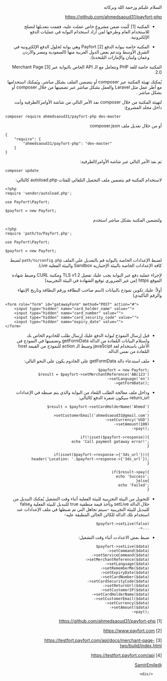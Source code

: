 <div dir="rtl">
            <p>السلام عليكم ورحمة الله وبركاته</p>

<p><a href="https://github.com/ahmedsaoud31/payfort-php" rel="nofollow" target="_blank">https://github.com/ahmedsaoud31/payfort-php</a></p>

<ul>
<li><p>المكتبة [1] كُتبت ضمن مشروع خاص عملت عليه، فقمت بتعديلها لتصلح للاستخدام العام وطرحها لمن أراد استخدام البوابة في عمليات الدفع الإلكترونية.</p></li>
<li><p>المكتبة خاصة ببوابة الدفع [2] Payfort وهي بوابة لحلول الدفع الإلكترونية في الشرق الأوسط وتدعم بعض الدول العربية منها (السعودية ومصر والأردن وعمان ولبنان والإمارات المُتحدة).</p></li>
</ul>

<p>المكتبة خاصة للغة PHP وتتعامل مع الـ API الخاص بالبوابة عبر [3] Merchant Page 2.0</p>

<p>يُمكنك تهيئة المكتبة عبر composer أو بتضمين الملف بشكل مباشر، ويُمكنك استخدامها مع أطر عمل مثل Laravel  والعمل بشكل مباشر عبر تضمينها من خلال composer أو بشكل مباشر .</p>

<p>لتهيئة المكتبة من خلال composer نفذ الأمر التالي من شاشة الأوامر/الطرفية وأنت داخل مجلد المشروع:</p>

<pre dir="ltr"><code>composer require ahmedsaoud31/payfort-php dev-master
</code></pre>

<p>أو من خلال تعديل ملف composer.json</p>

<pre dir="ltr"><code>{
    "require": {
        "ahmedsaoud31/payfort-php": "dev-master"
    }
}
</code></pre>

<p>ثم نفذ الأمر التالي عبر شاشة الأوامر/الطرفية:</p>

<pre dir="ltr"><code>composer update
</code></pre>

<p>لاستخدام المكتبة قم بتضمين ملف التحميل التلقائي للفئات autoload.php كالتالي:</p>

<pre dir="ltr"><code>&lt;?php
require 'vendor/autoload.php';

use Payfort\Payfort;

$payfort = new Payfort;
</code></pre>

<p>ولتضمين المكتبة بشكل مباشر استخدم</p>

<pre dir="ltr"><code>&lt;?php
require 'path/to/Payfort.php';

use Payfort\Payfort;

$payfort = new Payfort;
</code></pre>

<p>لضبط الإعدادات الخاصة بالبوابة قم بالتعديل على الملف <code>path/to/config.php</code> لضبط كافة الإعدادات الخاصة بالبيئة الإختبارية Sandbox والبيئة الفعلية Live.</p>

<p>لإجراء عملية دفع عبر البوابة يجب عليك تفعيل TLS v1.2 ومكتبة CURL وضبط شهادة الموقع https (من غير الضروري توقيع الشهادة في البيئة التجريبية)</p>

<p>أولاً: عليك تكوين نموذج بالبيانات (اسم صاحب البطاقة ورقم البطاقة وتاريخ الإنتهاء والرقم التأكيدي)</p>

<pre dir="ltr"><code>&lt;form role="form" id="gatawayForm" method="POST" action="#"&gt;
    &lt;input type="hidden" name="card_holder_name" value=""&gt;
    &lt;input type="hidden" name="card_number" value=""&gt;
    &lt;input type="hidden" name="card_security_code" value=""&gt;
    &lt;input type="hidden" name="expiry_date" value=""&gt;
&lt;/form&gt;
</code></pre>

<ul>
<li><p>قبل إرسال النموذج لبوابة الدفع عليك إرسال طلب للخادوم الخاص بك واستلام البيانات المُعادة من الدالة getFormData وتضمينها في النموذج في الأعلى باستخدام لغة javaScipt وضبط الـ action للنموذج من القيمة host المُعادة من نفس الدالة.</p></li>
<li><p>ملف استدعاء دالة getFormData  على الخادوم يكون على النحو التالي:</p>

<pre dir="ltr"><code>$payfort = new Payfort;
$result = $payfort-&gt;setMerchantReference('ABc123')
                -&gt;setLanguage('en')
                -&gt;getFormData();
</code></pre></li>
<li><p>وداخل ملف معالجة الطلب المُعاد من البوابة والذي يتم ضبطه في الإعدادات return_url سيكون شفرة الدفع كالتالي:</p>

<pre dir="ltr"><code>$result = $payfort-&gt;setCardHolderName('Ahmed')
                    -&gt;setCustomerEmail('ahmedsaoud31@gmail.com')                            -&gt;setCurrency('USD')
                    -&gt;setAmount(100)
                    -&gt;pay();

if(!isset($payfort-&gt;response)){
    echo 'Call payment gataway error!';
}

if(isset($payfort-&gt;response-&gt;{'3ds_url'})){
    header('Location: '.$payfort-&gt;response-&gt;{'3ds_url'});
}

if($result-&gt;pay){
    echo 'Success';
}else{
    echo 'Failed';
}
</code></pre></li>
<li><p>للتحويل من البيئة التجريبية للبيئة الفعلية أثناء وقت التشغيل يُمكنك التبديل من خلال الدالة setLive وتأخذ قيمة منطقية true للتبديل للبيئة الفعلية وfalse للتبديل للبيئة التجريبية -سيتم تجاهل التي تم ضبطها في ملف الإعدادات عند استخدام تلك الدالة للكائن الحالي المطبقة عليه-</p>

<pre dir="ltr"><code>$payfort-&gt;setLive(false)
        -&gt;...
</code></pre></li>
<li><p>ضبط بعض الاعدادت أثناء وقت التشغيل: </p>

<pre dir="ltr"><code>$payfort-&gt;setLive($data)
        -&gt;setCommand($data)
        -&gt;setServiceCommand($data)
        -&gt;setMerchantReference($data)
        -&gt;setLanguage($data)
        -&gt;setRememberMe($data)
        -&gt;setExpiryDate($data)
        -&gt;setCardNumber($data)
        -&gt;setCardSecurityCode($data)
        -&gt;setReturnUrl($data)
        -&gt;setCustomerIP($data)
        -&gt;setCardHolderName($data)
        -&gt;setCustomerEmail($data)
        -&gt;setCurrency($data)
        -&gt;setAmount($data)
        -&gt;pay();
</code></pre></li>
</ul>

<p>[1] <a href="https://github.com/ahmedsaoud31/payfort-php" rel="nofollow" target="_blank">https://github.com/ahmedsaoud31/payfort-php</a></p>

<p>[2] <a href="https://www.payfort.com" rel="nofollow" target="_blank">https://www.payfort.com</a></p>

<p>[3] <a href="https://testfort.payfort.com/api/docs/merchant-page-two/build/index.html" rel="nofollow" target="_blank">https://testfort.payfort.com/api/docs/merchant-page-two/build/index.html</a></p>

<p>[4] <a href="https://testfort.payfort.com/api" rel="nofollow" target="_blank">https://testfort.payfort.com/api</a></p>

<p><a class="mention" slug="samiremile" user="true" href="/u/samiremile">@SamirEmile</a></p>

        </div>
